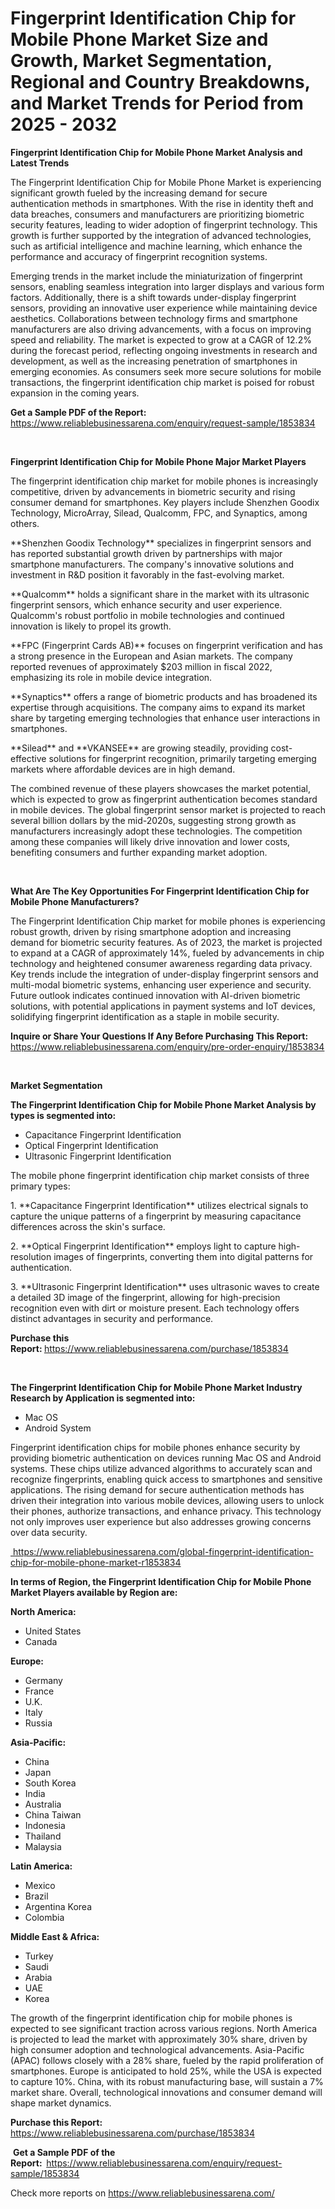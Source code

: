 <p><h1>Fingerprint Identification Chip for Mobile Phone Market Size and Growth, Market Segmentation, Regional and Country Breakdowns, and Market Trends for Period from 2025 -  2032</h1></p><p><strong>Fingerprint Identification Chip for Mobile Phone Market Analysis and Latest Trends</strong></p>
<p><p>The Fingerprint Identification Chip for Mobile Phone Market is experiencing significant growth fueled by the increasing demand for secure authentication methods in smartphones. With the rise in identity theft and data breaches, consumers and manufacturers are prioritizing biometric security features, leading to wider adoption of fingerprint technology. This growth is further supported by the integration of advanced technologies, such as artificial intelligence and machine learning, which enhance the performance and accuracy of fingerprint recognition systems.</p><p>Emerging trends in the market include the miniaturization of fingerprint sensors, enabling seamless integration into larger displays and various form factors. Additionally, there is a shift towards under-display fingerprint sensors, providing an innovative user experience while maintaining device aesthetics. Collaborations between technology firms and smartphone manufacturers are also driving advancements, with a focus on improving speed and reliability. The market is expected to grow at a CAGR of 12.2% during the forecast period, reflecting ongoing investments in research and development, as well as the increasing penetration of smartphones in emerging economies. As consumers seek more secure solutions for mobile transactions, the fingerprint identification chip market is poised for robust expansion in the coming years.</p></p>
<p><strong>Get a Sample PDF of the Report:&nbsp;</strong> <a href="https://www.reliablebusinessarena.com/enquiry/request-sample/1853834?utm_campaign=2330&utm_medium=2&utm_source=Github&utm_content=ia&utm_term=28022025&utm_id=fingerprint-identification-chip-for-mobile-phone">https://www.reliablebusinessarena.com/enquiry/request-sample/1853834</a></p>
<p>&nbsp;</p>
<p><strong>Fingerprint Identification Chip for Mobile Phone Major Market Players</strong></p>
<p><p>The fingerprint identification chip market for mobile phones is increasingly competitive, driven by advancements in biometric security and rising consumer demand for smartphones. Key players include Shenzhen Goodix Technology, MicroArray, Silead, Qualcomm, FPC, and Synaptics, among others.</p><p>**Shenzhen Goodix Technology** specializes in fingerprint sensors and has reported substantial growth driven by partnerships with major smartphone manufacturers. The company's innovative solutions and investment in R&D position it favorably in the fast-evolving market. </p><p>**Qualcomm** holds a significant share in the market with its ultrasonic fingerprint sensors, which enhance security and user experience. Qualcomm's robust portfolio in mobile technologies and continued innovation is likely to propel its growth.</p><p>**FPC (Fingerprint Cards AB)** focuses on fingerprint verification and has a strong presence in the European and Asian markets. The company reported revenues of approximately $203 million in fiscal 2022, emphasizing its role in mobile device integration.</p><p>**Synaptics** offers a range of biometric products and has broadened its expertise through acquisitions. The company aims to expand its market share by targeting emerging technologies that enhance user interactions in smartphones.</p><p>**Silead** and **VKANSEE** are growing steadily, providing cost-effective solutions for fingerprint recognition, primarily targeting emerging markets where affordable devices are in high demand.</p><p>The combined revenue of these players showcases the market potential, which is expected to grow as fingerprint authentication becomes standard in mobile devices. The global fingerprint sensor market is projected to reach several billion dollars by the mid-2020s, suggesting strong growth as manufacturers increasingly adopt these technologies. The competition among these companies will likely drive innovation and lower costs, benefiting consumers and further expanding market adoption.</p></p>
<p>&nbsp;</p>
<p><strong>What Are The Key Opportunities For Fingerprint Identification Chip for Mobile Phone Manufacturers?</strong></p>
<p><p>The Fingerprint Identification Chip market for mobile phones is experiencing robust growth, driven by rising smartphone adoption and increasing demand for biometric security features. As of 2023, the market is projected to expand at a CAGR of approximately 14%, fueled by advancements in chip technology and heightened consumer awareness regarding data privacy. Key trends include the integration of under-display fingerprint sensors and multi-modal biometric systems, enhancing user experience and security. Future outlook indicates continued innovation with AI-driven biometric solutions, with potential applications in payment systems and IoT devices, solidifying fingerprint identification as a staple in mobile security.</p></p>
<p><strong>Inquire or Share Your Questions If Any Before Purchasing This Report:</strong> <a href="https://www.reliablebusinessarena.com/enquiry/pre-order-enquiry/1853834?utm_campaign=2330&utm_medium=2&utm_source=Github&utm_content=ia&utm_term=28022025&utm_id=fingerprint-identification-chip-for-mobile-phone">https://www.reliablebusinessarena.com/enquiry/pre-order-enquiry/1853834</a></p>
<p>&nbsp;</p>
<p><strong>Market Segmentation</strong></p>
<p><strong>The Fingerprint Identification Chip for Mobile Phone Market Analysis by types is segmented into:</strong></p>
<p><ul><li>Capacitance Fingerprint Identification</li><li>Optical Fingerprint Identification</li><li>Ultrasonic Fingerprint Identification</li></ul></p>
<p><p>The mobile phone fingerprint identification chip market consists of three primary types: </p><p>1. **Capacitance Fingerprint Identification** utilizes electrical signals to capture the unique patterns of a fingerprint by measuring capacitance differences across the skin's surface. </p><p>2. **Optical Fingerprint Identification** employs light to capture high-resolution images of fingerprints, converting them into digital patterns for authentication.</p><p>3. **Ultrasonic Fingerprint Identification** uses ultrasonic waves to create a detailed 3D image of the fingerprint, allowing for high-precision recognition even with dirt or moisture present. Each technology offers distinct advantages in security and performance.</p></p>
<p><strong>Purchase this Report:&nbsp;</strong><a href="https://www.reliablebusinessarena.com/purchase/1853834?utm_campaign=2330&utm_medium=2&utm_source=Github&utm_content=ia&utm_term=28022025&utm_id=fingerprint-identification-chip-for-mobile-phone">https://www.reliablebusinessarena.com/purchase/1853834</a></p>
<p>&nbsp;</p>
<p><strong>The Fingerprint Identification Chip for Mobile Phone Market Industry Research by Application is segmented into:</strong></p>
<p><ul><li>Mac OS</li><li>Android System</li></ul></p>
<p><p>Fingerprint identification chips for mobile phones enhance security by providing biometric authentication on devices running Mac OS and Android systems. These chips utilize advanced algorithms to accurately scan and recognize fingerprints, enabling quick access to smartphones and sensitive applications. The rising demand for secure authentication methods has driven their integration into various mobile devices, allowing users to unlock their phones, authorize transactions, and enhance privacy. This technology not only improves user experience but also addresses growing concerns over data security.</p></p>
<p><a href="https://www.reliablebusinessarena.com/global-fingerprint-identification-chip-for-mobile-phone-market-r1853834?utm_campaign=2330&utm_medium=2&utm_source=Github&utm_content=ia&utm_term=28022025&utm_id=fingerprint-identification-chip-for-mobile-phone">&nbsp;https://www.reliablebusinessarena.com/global-fingerprint-identification-chip-for-mobile-phone-market-r1853834</a></p>
<p><strong>In terms of Region, the Fingerprint Identification Chip for Mobile Phone Market Players available by Region are:</strong></p>
<p>
    <p> <strong> North America: </strong>
        <ul>
            <li>United States</li>
            <li>Canada</li>
        </ul>
        </p> 
    <p> <strong> Europe: </strong>
        <ul>
            <li>Germany</li>
            <li>France</li>
            <li>U.K.</li>
            <li>Italy</li>
            <li>Russia</li>
        </ul>
        </p> 
    <p> <strong> Asia-Pacific: </strong>
        <ul>
            <li>China</li>
            <li>Japan</li>
            <li>South Korea</li>
            <li>India</li>
            <li>Australia</li>
            <li>China Taiwan</li>
            <li>Indonesia</li>
            <li>Thailand</li>
            <li>Malaysia</li>
        </ul>
        </p> 
    <p> <strong> Latin America: </strong>
        <ul>
            <li>Mexico</li>
            <li>Brazil</li>
            <li>Argentina Korea</li>
            <li>Colombia</li>
        </ul>
        </p> 
    <p> <strong> Middle East & Africa: </strong>
        <ul>
            <li>Turkey</li>
            <li>Saudi</li>
            <li>Arabia</li>
            <li>UAE</li>
            <li>Korea</li>
        </ul>
    </p>
    </p>
<p><p>The growth of the fingerprint identification chip for mobile phones is expected to see significant traction across various regions. North America is projected to lead the market with approximately 30% share, driven by high consumer adoption and technological advancements. Asia-Pacific (APAC) follows closely with a 28% share, fueled by the rapid proliferation of smartphones. Europe is anticipated to hold 25%, while the USA is expected to capture 10%. China, with its robust manufacturing base, will sustain a 7% market share. Overall, technological innovations and consumer demand will shape market dynamics.</p></p>
<p><strong>Purchase this Report: </strong><a href="https://www.reliablebusinessarena.com/purchase/1853834?utm_campaign=2330&utm_medium=2&utm_source=Github&utm_content=ia&utm_term=28022025&utm_id=fingerprint-identification-chip-for-mobile-phone">https://www.reliablebusinessarena.com/purchase/1853834</a></p>
<p>&nbsp;<strong>Get a Sample PDF of the Report:&nbsp;&nbsp;</strong><a href="https://www.reliablebusinessarena.com/enquiry/request-sample/1853834?utm_campaign=2330&utm_medium=2&utm_source=Github&utm_content=ia&utm_term=28022025&utm_id=fingerprint-identification-chip-for-mobile-phone">https://www.reliablebusinessarena.com/enquiry/request-sample/1853834</a></p>
<p><strong></strong></p>
<p>Check more reports on <a href="https://www.reliablebusinessarena.com/?utm_campaign=2330&utm_medium=2&utm_source=Github&utm_content=ia&utm_term=28022025&utm_id=fingerprint-identification-chip-for-mobile-phone">https://www.reliablebusinessarena.com/</a></p>